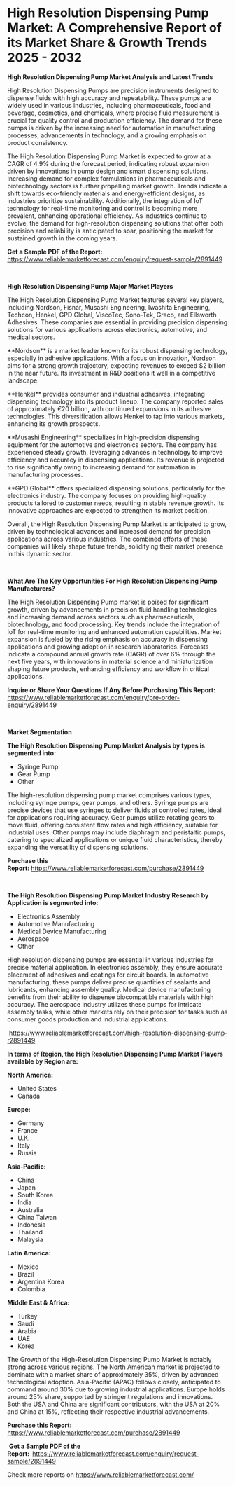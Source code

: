 <p><h1>High Resolution Dispensing Pump Market: A Comprehensive Report of its Market Share & Growth Trends 2025 - 2032</h1></p><p><strong>High Resolution Dispensing Pump Market Analysis and Latest Trends</strong></p>
<p><p>High Resolution Dispensing Pumps are precision instruments designed to dispense fluids with high accuracy and repeatability. These pumps are widely used in various industries, including pharmaceuticals, food and beverage, cosmetics, and chemicals, where precise fluid measurement is crucial for quality control and production efficiency. The demand for these pumps is driven by the increasing need for automation in manufacturing processes, advancements in technology, and a growing emphasis on product consistency.</p><p>The High Resolution Dispensing Pump Market is expected to grow at a CAGR of 4.9% during the forecast period, indicating robust expansion driven by innovations in pump design and smart dispensing solutions. Increasing demand for complex formulations in pharmaceuticals and biotechnology sectors is further propelling market growth. Trends indicate a shift towards eco-friendly materials and energy-efficient designs, as industries prioritize sustainability. Additionally, the integration of IoT technology for real-time monitoring and control is becoming more prevalent, enhancing operational efficiency. As industries continue to evolve, the demand for high-resolution dispensing solutions that offer both precision and reliability is anticipated to soar, positioning the market for sustained growth in the coming years.</p></p>
<p><strong>Get a Sample PDF of the Report:&nbsp;</strong> <a href="https://www.reliablemarketforecast.com/enquiry/request-sample/2891449?utm_campaign=3126&utm_medium=2&utm_source=Github&utm_content=ia&utm_term=14032025&utm_id=high-resolution-dispensing-pump">https://www.reliablemarketforecast.com/enquiry/request-sample/2891449</a></p>
<p>&nbsp;</p>
<p><strong>High Resolution Dispensing Pump Major Market Players</strong></p>
<p><p>The High Resolution Dispensing Pump Market features several key players, including Nordson, Fisnar, Musashi Engineering, Iwashita Engineering, Techcon, Henkel, GPD Global, ViscoTec, Sono-Tek, Graco, and Ellsworth Adhesives. These companies are essential in providing precision dispensing solutions for various applications across electronics, automotive, and medical sectors.</p><p>**Nordson** is a market leader known for its robust dispensing technology, especially in adhesive applications. With a focus on innovation, Nordson aims for a strong growth trajectory, expecting revenues to exceed $2 billion in the near future. Its investment in R&D positions it well in a competitive landscape.</p><p>**Henkel** provides consumer and industrial adhesives, integrating dispensing technology into its product lineup. The company reported sales of approximately €20 billion, with continued expansions in its adhesive technologies. This diversification allows Henkel to tap into various markets, enhancing its growth prospects.</p><p>**Musashi Engineering** specializes in high-precision dispensing equipment for the automotive and electronics sectors. The company has experienced steady growth, leveraging advances in technology to improve efficiency and accuracy in dispensing applications. Its revenue is projected to rise significantly owing to increasing demand for automation in manufacturing processes.</p><p>**GPD Global** offers specialized dispensing solutions, particularly for the electronics industry. The company focuses on providing high-quality products tailored to customer needs, resulting in stable revenue growth. Its innovative approaches are expected to strengthen its market position.</p><p>Overall, the High Resolution Dispensing Pump Market is anticipated to grow, driven by technological advances and increased demand for precision applications across various industries. The combined efforts of these companies will likely shape future trends, solidifying their market presence in this dynamic sector.</p></p>
<p>&nbsp;</p>
<p><strong>What Are The Key Opportunities For High Resolution Dispensing Pump Manufacturers?</strong></p>
<p><p>The High Resolution Dispensing Pump market is poised for significant growth, driven by advancements in precision fluid handling technologies and increasing demand across sectors such as pharmaceuticals, biotechnology, and food processing. Key trends include the integration of IoT for real-time monitoring and enhanced automation capabilities. Market expansion is fueled by the rising emphasis on accuracy in dispensing applications and growing adoption in research laboratories. Forecasts indicate a compound annual growth rate (CAGR) of over 6% through the next five years, with innovations in material science and miniaturization shaping future products, enhancing efficiency and workflow in critical applications.</p></p>
<p><strong>Inquire or Share Your Questions If Any Before Purchasing This Report:</strong> <a href="https://www.reliablemarketforecast.com/enquiry/pre-order-enquiry/2891449?utm_campaign=3126&utm_medium=2&utm_source=Github&utm_content=ia&utm_term=14032025&utm_id=high-resolution-dispensing-pump">https://www.reliablemarketforecast.com/enquiry/pre-order-enquiry/2891449</a></p>
<p>&nbsp;</p>
<p><strong>Market Segmentation</strong></p>
<p><strong>The High Resolution Dispensing Pump Market Analysis by types is segmented into:</strong></p>
<p><ul><li>Syringe Pump</li><li>Gear Pump</li><li>Other</li></ul></p>
<p><p>The high-resolution dispensing pump market comprises various types, including syringe pumps, gear pumps, and others. Syringe pumps are precise devices that use syringes to deliver fluids at controlled rates, ideal for applications requiring accuracy. Gear pumps utilize rotating gears to move fluid, offering consistent flow rates and high efficiency, suitable for industrial uses. Other pumps may include diaphragm and peristaltic pumps, catering to specialized applications or unique fluid characteristics, thereby expanding the versatility of dispensing solutions.</p></p>
<p><strong>Purchase this Report:&nbsp;</strong><a href="https://www.reliablemarketforecast.com/purchase/2891449?utm_campaign=3126&utm_medium=2&utm_source=Github&utm_content=ia&utm_term=14032025&utm_id=high-resolution-dispensing-pump">https://www.reliablemarketforecast.com/purchase/2891449</a></p>
<p>&nbsp;</p>
<p><strong>The High Resolution Dispensing Pump Market Industry Research by Application is segmented into:</strong></p>
<p><ul><li>Electronics Assembly</li><li>Automotive Manufacturing</li><li>Medical Device Manufacturing</li><li>Aerospace</li><li>Other</li></ul></p>
<p><p>High resolution dispensing pumps are essential in various industries for precise material application. In electronics assembly, they ensure accurate placement of adhesives and coatings for circuit boards. In automotive manufacturing, these pumps deliver precise quantities of sealants and lubricants, enhancing assembly quality. Medical device manufacturing benefits from their ability to dispense biocompatible materials with high accuracy. The aerospace industry utilizes these pumps for intricate assembly tasks, while other markets rely on their precision for tasks such as consumer goods production and industrial applications.</p></p>
<p><a href="https://www.reliablemarketforecast.com/high-resolution-dispensing-pump-r2891449?utm_campaign=3126&utm_medium=2&utm_source=Github&utm_content=ia&utm_term=14032025&utm_id=high-resolution-dispensing-pump">&nbsp;https://www.reliablemarketforecast.com/high-resolution-dispensing-pump-r2891449</a></p>
<p><strong>In terms of Region, the High Resolution Dispensing Pump Market Players available by Region are:</strong></p>
<p>
    <p> <strong> North America: </strong>
        <ul>
            <li>United States</li>
            <li>Canada</li>
        </ul>
        </p> 
    <p> <strong> Europe: </strong>
        <ul>
            <li>Germany</li>
            <li>France</li>
            <li>U.K.</li>
            <li>Italy</li>
            <li>Russia</li>
        </ul>
        </p> 
    <p> <strong> Asia-Pacific: </strong>
        <ul>
            <li>China</li>
            <li>Japan</li>
            <li>South Korea</li>
            <li>India</li>
            <li>Australia</li>
            <li>China Taiwan</li>
            <li>Indonesia</li>
            <li>Thailand</li>
            <li>Malaysia</li>
        </ul>
        </p> 
    <p> <strong> Latin America: </strong>
        <ul>
            <li>Mexico</li>
            <li>Brazil</li>
            <li>Argentina Korea</li>
            <li>Colombia</li>
        </ul>
        </p> 
    <p> <strong> Middle East & Africa: </strong>
        <ul>
            <li>Turkey</li>
            <li>Saudi</li>
            <li>Arabia</li>
            <li>UAE</li>
            <li>Korea</li>
        </ul>
    </p>
    </p>
<p><p>The Growth of the High-Resolution Dispensing Pump Market is notably strong across various regions. The North American market is projected to dominate with a market share of approximately 35%, driven by advanced technological adoption. Asia-Pacific (APAC) follows closely, anticipated to command around 30% due to growing industrial applications. Europe holds around 25% share, supported by stringent regulations and innovations. Both the USA and China are significant contributors, with the USA at 20% and China at 15%, reflecting their respective industrial advancements.</p></p>
<p><strong>Purchase this Report: </strong><a href="https://www.reliablemarketforecast.com/purchase/2891449?utm_campaign=3126&utm_medium=2&utm_source=Github&utm_content=ia&utm_term=14032025&utm_id=high-resolution-dispensing-pump">https://www.reliablemarketforecast.com/purchase/2891449</a></p>
<p>&nbsp;<strong>Get a Sample PDF of the Report:&nbsp;&nbsp;</strong><a href="https://www.reliablemarketforecast.com/enquiry/request-sample/2891449?utm_campaign=3126&utm_medium=2&utm_source=Github&utm_content=ia&utm_term=14032025&utm_id=high-resolution-dispensing-pump">https://www.reliablemarketforecast.com/enquiry/request-sample/2891449</a></p>
<p><strong></strong></p>
<p>Check more reports on <a href="https://www.reliablemarketforecast.com/?utm_campaign=3126&utm_medium=2&utm_source=Github&utm_content=ia&utm_term=14032025&utm_id=high-resolution-dispensing-pump">https://www.reliablemarketforecast.com/</a></p>